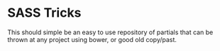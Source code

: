 # SASS Tricks

This should simple be an easy to use repository of partials that can be thrown at any project using bower, or good old copy/past.